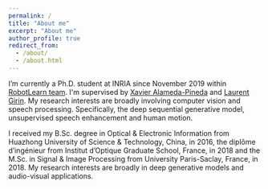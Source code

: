 ```yaml
---
permalink: /
title: "About me"
excerpt: "About me"
author_profile: true
redirect_from: 
  - /about/
  - /about.html
---
```


I’m currently a Ph.D. student at INRIA since November 2019 within [RobotLearn team](https://team.inria.fr/robotlearn/). I'm supervised by [Xavier Alameda-Pineda](http://xavirema.eu/) and [Laurent Girin](http://www.gipsa-lab.grenoble-inp.fr/~laurent.girin/cv_en.html). My research interests are broadly involving computer vision and speech processing. Specifically, the deep sequential generative model, unsupervised speech enhancement and human motion.


I received my B.Sc. degree in Optical & Electronic Information from Huazhong University of Science & Technology, China, in 2016, the diplôme d’ingénieur from Institut d’Optique Graduate School, France, in 2018 and the M.Sc. in Signal & Image Processing from University Paris-Saclay, France, in 2018. My research interests are broadly in deep generative models and audio-visual applications.

